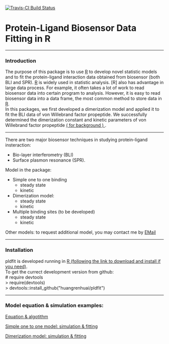 [![Travis-CI Build Status](https://travis-ci.org/huangrenhuai/pldfit.svg?branch=master)](https://travis-ci.org/huangrenhuai/pldfit)

# Protein-Ligand Biosensor Data Fitting in R
-----
### Introduction    
The purpose of this package is to use [R](https://cran.r-project.org/) to develop novel statistic models and to fit the protein-ligand interaction data obtained from biosensor (both BLI and SPR). [R](https://cran.r-project.org/) is widely used in statistic analysis. [R] also has advantage in large data process. For example, it often takes a lot of work to read biosensor data into certain program to analysis. However, it is easy to read biosensor data into a data frame, the most common method to store data in [R](https://cran.r-project.org/).  
In this packages, we first developed a dimerization model and applied it to fit the BLI data of von Willebrand factor propeptide. We  successfully determined the dimerization constant and kinetic parameters of von Willebrand factor propeptide [( for background ) ](http://www.pnas.org/content/105/2/482.full). 

-----
There are two major biosensor techniques in studying protein-ligand insteraction:  
* Bio-layer interferometry (BLI) 
* Surface plasmon resonance (SPR).  

Model in the package:  
* Simple one to one binding
  + steady state 
  + kinetic 
* Dimerization model:  
  + steady state 
  + kinetic 
* Multiple binding sites (to be developed)
  + steady state 
  + kinetic 
  
Other models: to request additional model, you may contact me by <a href="mailto:huangrenhuai@gmail.com?Subject=New%20model" target="_top">EMail</a>


-----
### Installation

pldfit is developed running in [R (following the link to download and install if you need)](https://cran.r-project.org/).   
To get the currect development version from github:    
  \# require devtools  
  \> require(devtools)  
  \> devtools::install_github("huangrenhuai/pldfit")

-----
### Model equation & simulation examples:   

[Equation & algotithm](https://huangrenhuai.github.io/pldfit/vignettes/Protein-Ligand%20Biosensor%20Data%20Fitting.html)

[Simple one to one model: simulation & fitting](https://huangrenhuai.github.io/pldfit/vignettes/Simple%20One%20to%20One%20Binding_%20Simulation.html)

[Dimerization model: simulation & fitting](https://huangrenhuai.github.io/pldfit/vignettes/Dimerization%20Model_%20Simulation%20%26%20Fitting.html)

